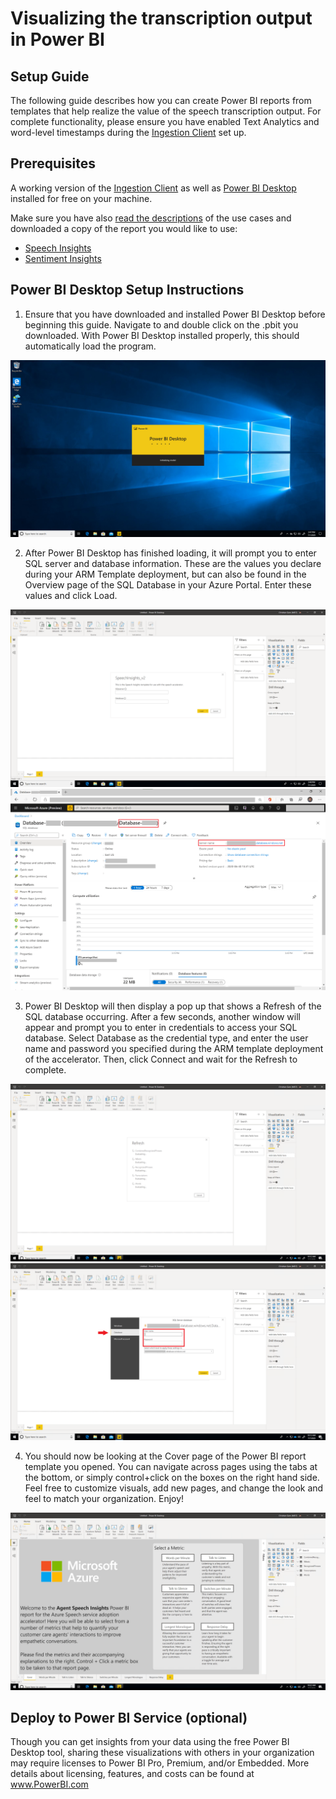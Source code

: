 
# Visualizing the transcription output in Power BI

## Setup Guide

The following guide describes how you can create Power BI reports from templates that help realize the value of the speech transcription output. For complete functionality, please ensure you have enabled Text Analytics and word-level timestamps during the [Ingestion Client](infra/guide.md) set up.

## Prerequisites

A working version of the [Ingestion Client](infra/guide.md) as well as [Power BI Desktop](aka.ms/PowerBIDownload) installed for free on your machine.

Make sure you have also [read the descriptions](PowerBI#contents) of the use cases and downloaded a copy of the report you would like to use:

 - [Speech Insights](SpeechInsights.pbit)
 - [Sentiment Insights](SentimentInsights.pbit)

## Power BI Desktop Setup Instructions

1. Ensure that you have downloaded and installed Power BI Desktop before beginning this guide. Navigate to and double click on the .pbit you downloaded. With Power BI Desktop installed properly, this should automatically load the program.

![Loading Power BI Desktop](./images/loadingPBI.png)

2. After Power BI Desktop has finished loading, it will prompt you to enter SQL server and database information. These are the values you declare during your ARM Template deployment, but can also be found in the Overview page of the SQL Database in your Azure Portal. Enter these values and click Load.

![Power BI Desktop asking for information](./images/enterInfo.png)
![Finding SQL server and database names](./images/sqlInfo.png)

3. Power BI Desktop will then display a pop up that shows a Refresh of the SQL database occurring. After a few seconds, another window will appear and prompt you to enter in credentials to access your SQL database. Select Database as the credential type, and enter the user name and password you specified during the ARM template deployment of the accelerator. Then, click Connect and wait for the Refresh to complete.

![Power BI Desktop shows data refreshing](./images/refreshDB.png)
![Power BI Desktop prompting for credentials](./images/dbCreds.png)

4. You should now be looking at the Cover page of the Power BI report template you opened. You can navigate across pages using the tabs at the bottom, or simply control+click on the boxes on the right hand side. Feel free to customize visuals, add new pages, and change the look and feel to match your organization. Enjoy!

![Power BI Desktop shows data refreshing](./images/cover.png)


## Deploy to Power BI Service (optional)

Though you can get insights from your data using the free Power BI Desktop tool, sharing these visualizations with others in your organization may require licenses to Power BI Pro, Premium, and/or Embedded. More details about licensing, features, and costs can be found at www.PowerBI.com
